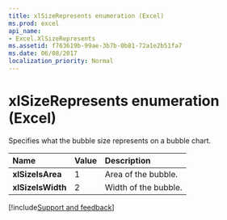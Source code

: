 ```yaml
---
title: xlSizeRepresents enumeration (Excel)
ms.prod: excel
api_name:
- Excel.XlSizeRepresents
ms.assetid: f763619b-99ae-3b7b-0b81-72a1e2b51fa7
ms.date: 06/08/2017
localization_priority: Normal
---
```



# xlSizeRepresents enumeration (Excel)

Specifies what the bubble size represents on a bubble chart.



|Name|Value|Description|
|:-----|:-----|:-----|
| **xlSizeIsArea**|1|Area of the bubble.|
| **xlSizeIsWidth**|2|Width of the bubble.|

[!include[Support and feedback](~/includes/feedback-boilerplate.md)]